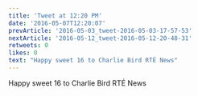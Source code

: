 ```yaml
---
title: 'Tweet at 12:20 PM'
date: '2016-05-07T12:20:07'
prevArticle: '2016-05-03_tweet-2016-05-03-17-57-53'
nextArticle: '2016-05-12_tweet-2016-05-12-20-48-31'
retweets: 0
likes: 0
text: "Happy sweet 16 to Charlie Bird RTÉ News"
---
```

Happy sweet 16 to Charlie Bird RTÉ News